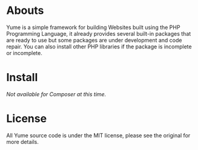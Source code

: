 # Abouts
Yume is a simple framework for building Websites built using the PHP Programming Language, it already provides several built-in packages that are ready to use but some packages are under development and code repair. You can also install other PHP libraries if the package is incomplete or incomplete.

# Install
*Not available for Composer at this time.*

# License
All Yume source code is under the MIT license, please see the original for more details.
